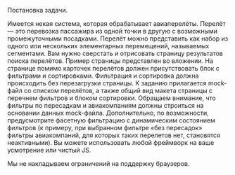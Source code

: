 Постановка задачи.

Имеется некая система, которая обрабатывает авиаперелёты. Перелёт — это перевозка пассажира из одной точки в другую с возможными промежуточными посадками. Перелёт можно представить как набор из одного или нескольких элементарных перемещений, называемых сегментами. 
Вам нужно сверстать и отрисовать страницу результатов поиска перелётов. Пример страницы представлен во вложении.  На странице помимо карточек перелётов должен присутствовать блок с фильтрами и сортировками. Фильтрация и сортировка должна происходить без перезагрузки страницы.
К заданию прилагается mock-файл со списком перелётов, а также общий вид макета страницы с перечнем фильтров и блоком сортировки.
Обращаем внимание, что фильтры по пересадкам и авиакомпаниям должны строиться на основании данных mock-файла. Дополнительно, по возможности, предусмотрите фасетную фильтрацию с динамическим состоянием фильтров (к примеру, при выбранном фильтре «без пересадок» фильтры авиакомпаний, для которых таких перелетов нет, становятся неактивными).
Вы можете использовать любой фреймворк на ваше усмотрение или чистый JS.

Мы не накладываем ограничений на поддержку браузеров.
